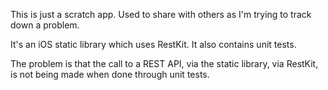 This is just a scratch app. Used to share with others as I'm trying to track down a problem.

It's an iOS static library which uses RestKit. It also contains unit tests.

The problem is that the call to a REST API, via the static library, via RestKit, is not being made when done through unit tests.
